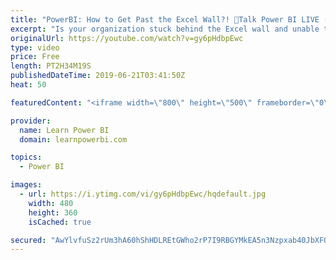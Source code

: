 ```yaml
---
title: "PowerBI: How to Get Past the Excel Wall?! 🔴Talk Power BI LIVE (Subscribe & Join)"
excerpt: "Is your organization stuck behind the Excel wall and unable to make progress with Power BI? Join as we discuss how you can blast past that Excel wall and embrace the new world of Power BI.  You have fallen in love with Power BI, but everyone in your team can't let go of Exce :-(  They claim to love their"
originalUrl: https://youtube.com/watch?v=gy6pHdbpEwc
type: video
price: Free
length: PT2H34M19S
publishedDateTime: 2019-06-21T03:41:50Z
heat: 50

featuredContent: "<iframe width=\"800\" height=\"500\" frameborder=\"0\" src=\"https://www.youtube.com/embed/gy6pHdbpEwc\" allow=\"accelerometer; autoplay; encrypted-media; gyroscope; picture-in-picture\" allowfullscreen></iframe>"

provider:
  name: Learn Power BI
  domain: learnpowerbi.com

topics:
  - Power BI

images:
  - url: https://i.ytimg.com/vi/gy6pHdbpEwc/hqdefault.jpg
    width: 480
    height: 360
    isCached: true

secured: "AwYlvfuSz2rUm3hA60hShHDLREtGWho2rP7I9RBGYMkEA5n3Nzpxab40JbXFQpez7JFVFT8ciKcv7KFKsuR+yS1bwr8pYQrPAo2Z79UKo8UcuvajjlE7P+tIKEjnnxBY6C7OY2GHGxUcTHAcb0VMUPqnwPMSp90Fc6plfR9SzhFzD0W6qIl173hAc/iicNv97+N6Um2A5xcAocsNv5sg4hw+unVpRLfTYkaMcaOSZbMjj1UMdMu6fZHEqAJrBY5BFOCLYeOfvLlfHsOj165H9FCfdHYjc7XjkVd633q8bIOKQhLZA99/3KSWkKa5Z7a8dLBZuWHIamL+rJr+0vGq070zWc8AdsSUjjU2brsyfVtqjPEkToRR82jTqYwisyGuP53Hh+78Qfbyze6TiFqHy4Tbp7BoHJLFWpvMRX3x8Xw=;5TCGZgG0/S6vzptYlJAaCA=="
---
```


